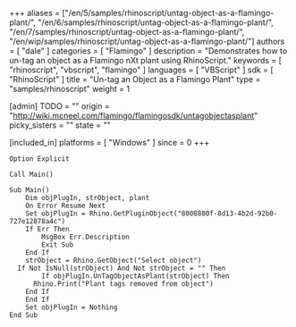 +++
aliases = ["/en/5/samples/rhinoscript/untag-object-as-a-flamingo-plant/", "/en/6/samples/rhinoscript/untag-object-as-a-flamingo-plant/", "/en/7/samples/rhinoscript/untag-object-as-a-flamingo-plant/", "/en/wip/samples/rhinoscript/untag-object-as-a-flamingo-plant/"]
authors = [ "dale" ]
categories = [ "Flamingo" ]
description = "Demonstrates how to un-tag an object as a Flamingo nXt plant using RhinoScript."
keywords = [ "rhinoscript", "vbscript", "flamingo" ]
languages = [ "VBScript" ]
sdk = [ "RhinoScript" ]
title = "Un-tag an Object as a Flamingo Plant"
type = "samples/rhinoscript"
weight = 1

[admin]
TODO = ""
origin = "http://wiki.mcneel.com/flamingo/flamingosdk/untagobjectasplant"
picky_sisters = ""
state = ""

[included_in]
platforms = [ "Windows" ]
since = 0
+++

```vbnet
Option Explicit

Call Main()

Sub Main()
	Dim objPlugIn, strObject, plant
	On Error Resume Next
	Set objPlugIn = Rhino.GetPluginObject("8008880f-8d13-4b2d-92b0-727e12878a4c")
	If Err Then
		MsgBox Err.Description
		Exit Sub
	End If
	strObject = Rhino.GetObject("Select object")
  If Not IsNull(strObject) And Not strObject = "" Then
		If objPlugIn.UnTagObjectAsPlant(strObject) Then
      Rhino.Print("Plant tags removed from object")
    End If
	End If
	Set objPlugIn = Nothing
End Sub
```
